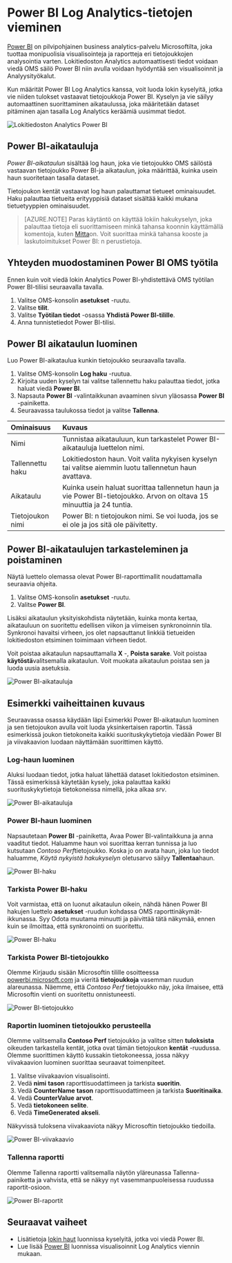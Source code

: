 <properties
   pageTitle="Lokitiedoston Analytics-tietojen vieminen Power BI | Microsoft Azure"
   description="Power BI on pilvipohjainen business analytics-palvelu Microsoftilta, joka tuottaa monipuolisia visualisointeja ja raportteja eri tietojoukkojen analysointia varten.  Lokitiedoston Analytics jatkuvasti tiedot voidaan viedä OMS säilö Power BI niin avulla voidaan hyödyntää sen visualisoinnit ja Analyysityökalut.  Tässä artikkelissa käsitellään määrittäminen kyselyjen Log Analytics, joka vie automaattisesti säännöllisin väliajoin Power BI."
   services="log-analytics"
   documentationCenter=""
   authors="bwren"
   manager="jwhit"
   editor="tysonn" />
<tags
   ms.service="log-analytics"
   ms.devlang="na"
   ms.topic="article"
   ms.tgt_pltfrm="na"
   ms.workload="infrastructure-services"
   ms.date="10/18/2016"
   ms.author="bwren" />

# <a name="export-log-analytics-data-to-power-bi"></a>Power BI Log Analytics-tietojen vieminen

[Power BI](https://powerbi.microsoft.com/documentation/powerbi-service-get-started/) on pilvipohjainen business analytics-palvelu Microsoftilta, joka tuottaa monipuolisia visualisointeja ja raportteja eri tietojoukkojen analysointia varten.  Lokitiedoston Analytics automaattisesti tiedot voidaan viedä OMS säilö Power BI niin avulla voidaan hyödyntää sen visualisoinnit ja Analyysityökalut.

Kun määrität Power BI Log Analytics kanssa, voit luoda lokin kyselyitä, jotka vie niiden tulokset vastaavat tietojoukkoja Power BI.  Kyselyn ja vie säilyy automaattinen suorittaminen aikataulussa, joka määritetään dataset pitäminen ajan tasalla Log Analytics keräämiä uusimmat tiedot.

![Lokitiedoston Analytics Power BI](media/log-analytics-powerbi/overview.png)

## <a name="power-bi-schedules"></a>Power BI-aikatauluja

*Power BI-aikataulun* sisältää log haun, joka vie tietojoukko OMS säilöstä vastaavan tietojoukko Power BI-ja aikataulun, joka määrittää, kuinka usein haun suoritetaan tasalla dataset.

Tietojoukon kentät vastaavat log haun palauttamat tietueet ominaisuudet.  Haku palauttaa tietueita erityyppisiä dataset sisältää kaikki mukana tietuetyyppien ominaisuudet.  

> [AZURE.NOTE] Paras käytäntö on käyttää lokiin hakukyselyn, joka palauttaa tietoja eli suorittamiseen minkä tahansa koonnin käyttämällä komentoja, kuten [Mitta](log-analytics-search-reference.md#measure)on.  Voit suorittaa minkä tahansa kooste ja laskutoimitukset Power BI: n perustietoja.

## <a name="connecting-oms-workspace-to-power-bi"></a>Yhteyden muodostaminen Power BI OMS työtila

Ennen kuin voit viedä lokin Analytics Power BI-yhdistettävä OMS työtilan Power BI-tiliisi seuraavalla tavalla.  

1. Valitse OMS-konsolin **asetukset** -ruutu.
2. Valitse **tilit**.
3. Valitse **Työtilan tiedot** -osassa **Yhdistä Power BI-tilille**.
4. Anna tunnistetiedot Power BI-tilisi.

## <a name="create-a-power-bi-schedule"></a>Power BI aikataulun luominen

Luo Power BI-aikataulua kunkin tietojoukko seuraavalla tavalla.

1. Valitse OMS-konsolin **Log haku** -ruutua.
2. Kirjoita uuden kyselyn tai valitse tallennettu haku palauttaa tiedot, jotka haluat viedä **Power BI**.  
3. Napsauta **Power BI** -valintaikkunan avaaminen sivun yläosassa **Power BI** -painiketta.
4. Seuraavassa taulukossa tiedot ja valitse **Tallenna**.

| Ominaisuus | Kuvaus |
|:--|:--|
| Nimi | Tunnistaa aikatauluun, kun tarkastelet Power BI-aikatauluja luettelon nimi. |
| Tallennettu haku | Lokitiedoston haun.  Voit valita nykyisen kyselyn tai valitse aiemmin luotu tallennetun haun avattava. |
| Aikataulu | Kuinka usein haluat suorittaa tallennetun haun ja vie Power BI-tietojoukko.  Arvon on oltava 15 minuuttia ja 24 tuntia. |
| Tietojoukon nimi | Power BI: n tietojoukon nimi.  Se voi luoda, jos se ei ole ja jos sitä ole päivitetty. |

## <a name="viewing-and-removing-power-bi-schedules"></a>Power BI-aikataulujen tarkasteleminen ja poistaminen

Näytä luettelo olemassa olevat Power BI-raporttimallit noudattamalla seuraavia ohjeita.

1. Valitse OMS-konsolin **asetukset** -ruutu.
2. Valitse **Power BI**.

Lisäksi aikataulun yksityiskohdista näytetään, kuinka monta kertaa, aikatauluun on suoritettu edellisen viikon ja viimeisen synkronoinnin tila.  Synkronoi havaitsi virheen, jos olet napsauttanut linkkiä tietueiden lokitiedoston etsiminen toimimaan virheen tiedot.

Voit poistaa aikataulun napsauttamalla **X** -, **Poista sarake**.  Voit poistaa **käytöstä**valitsemalla aikataulun.  Voit muokata aikataulun poistaa sen ja luoda uusia asetuksia.

![Power BI-aikatauluja](media/log-analytics-powerbi/schedules.png)

## <a name="sample-walkthrough"></a>Esimerkki vaiheittainen kuvaus
Seuraavassa osassa käydään läpi Esimerkki Power BI-aikataulun luominen ja sen tietojoukon avulla voit luoda yksinkertaisen raportin.  Tässä esimerkissä joukon tietokoneita kaikki suorituskykytietoja viedään Power BI ja viivakaavion luodaan näyttämään suorittimen käyttö.

### <a name="create-log-search"></a>Log-haun luominen
Aluksi luodaan tiedot, jotka haluat lähettää dataset lokitiedoston etsiminen.  Tässä esimerkissä käytetään kysely, joka palauttaa kaikki suorituskykytietoja tietokoneissa nimellä, joka alkaa *srv*.  

![Power BI-aikatauluja](media/log-analytics-powerbi/walkthrough-query.png)

### <a name="create-power-bi-search"></a>Power BI-haun luominen
Napsautetaan **Power BI** -painiketta, Avaa Power BI-valintaikkuna ja anna vaaditut tiedot.  Haluamme haun voi suorittaa kerran tunnissa ja luo kutsutaan *Contoso Perf*tietojoukko.  Koska jo on avata haun, joka luo tiedot haluamme, *Käytä nykyistä hakukyselyn* oletusarvo säilyy **Tallentaa**haun.

![Power BI-haku](media/log-analytics-powerbi/walkthrough-schedule.png)

### <a name="verify-power-bi-search"></a>Tarkista Power BI-haku
Voit varmistaa, että on luonut aikataulun oikein, nähdä hänen Power BI hakujen luettelo **asetukset** -ruudun kohdassa OMS raporttinäkymät-ikkunassa.  Syy Odota muutama minuutti ja päivittää tätä näkymää, ennen kuin se ilmoittaa, että synkronointi on suoritettu.

![Power BI-haku](media/log-analytics-powerbi/walkthrough-schedules.png)

### <a name="verify-the-dataset-in-power-bi"></a>Tarkista Power BI-tietojoukko
Olemme Kirjaudu sisään Microsoftin tilille osoitteessa [powerbi.microsoft.com](http://powerbi.microsoft.com/) ja vieritä **tietojoukkoja** vasemman ruudun alareunassa.  Näemme, että *Contoso Perf* tietojoukko näy, joka ilmaisee, että Microsoftin vienti on suoritettu onnistuneesti.

![Power BI-tietojoukko](media/log-analytics-powerbi/walkthrough-datasets.png)

### <a name="create-report-based-on-dataset"></a>Raportin luominen tietojoukko perusteella
Olemme valitsemalla **Contoso Perf** tietojoukko ja valitse sitten **tuloksista** oikeuden tarkastella kentät, jotka ovat tämän tietojoukon **kentät** -ruudussa.  Olemme suorittimen käyttö kussakin tietokoneessa, jossa näkyy viivakaavion luominen suorittaa seuraavat toimenpiteet.

1. Valitse viivakaavion visualisointi.
2. Vedä **nimi** **tason** raporttisuodattimeen ja tarkista **suoritin**.
3. Vedä **CounterName** **tason** raporttisuodattimeen ja tarkista **Suoritinaika**.
4. Vedä **CounterValue** **arvot**.
5. Vedä **tietokoneen** **selite**.
6. Vedä **TimeGenerated** **akseli**.

Näkyvissä tuloksena viivakaaviota näkyy Microsoftin tietojoukko tiedoilla.

![Power BI-viivakaavio](media/log-analytics-powerbi/walkthrough-linegraph.png)

### <a name="save-the-report"></a>Tallenna raportti
Olemme Tallenna raportti valitsemalla näytön yläreunassa Tallenna-painiketta ja vahvista, että se näkyy nyt vasemmanpuoleisessa ruudussa raportit-osioon.

![Power BI-raportit](media/log-analytics-powerbi/walkthrough-report.png)

## <a name="next-steps"></a>Seuraavat vaiheet

- Lisätietoja [lokin haut](log-analytics-log-searches.md) luonnissa kyselyitä, jotka voi viedä Power BI.
- Lue lisää [Power BI](http://powerbi.microsoft.com) luonnissa visualisoinnit Log Analytics viennin mukaan.
